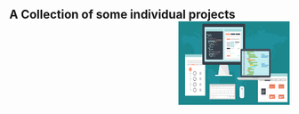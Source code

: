 ## A Collection of some individual projects<img src="https://github.com/ASHISH-KUMAR-PANDEY/Projects/blob/master/images/projects.jpg" width="200" height="150" align="right">
